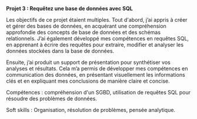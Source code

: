 **Projet 3 : Requêtez une base de données avec SQL**

Les objectifs de ce projet étaient multiples. Tout d'abord, j’ai appris à créer et gérer des bases de données, en acquérant une compréhension 
approfondie des concepts de base de données et des schémas relationnels. J’ai également développé mes compétences en requêtes SQL, en apprenant 
à écrire des requêtes pour extraire, modifier et analyser les données stockées dans la base de données.

Ensuite, j’ai produit un support de présentation pour synthétiser vos analyses et résultats. Cela m’a permis de développer mes compétences en 
communication des données, en présentant visuellement les informations clés et en expliquant mes conclusions de manière claire et concise.

Compétences : compréhension d'un SGBD, utilisation de requêtes SQL pour résoudre des problèmes de données.

Soft skills : Organisation, résolution de problèmes, pensée analytique.
